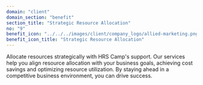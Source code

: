 ```yaml
---
domain: "client"
domain_section: "benefit"
section_title: "Strategic Resource Allocation"
no: "9"
benefit_icon: "../../../images/client/company_logo/allied-marketing.png"
benefit_icon_title: "Strategic Resource Allocation"
---
```


Allocate resources strategically with HRS Camp's support. Our services help you align resource allocation with your business goals, achieving cost savings and optimizing resource utilization. By staying ahead in a competitive business environment, you can drive success.
